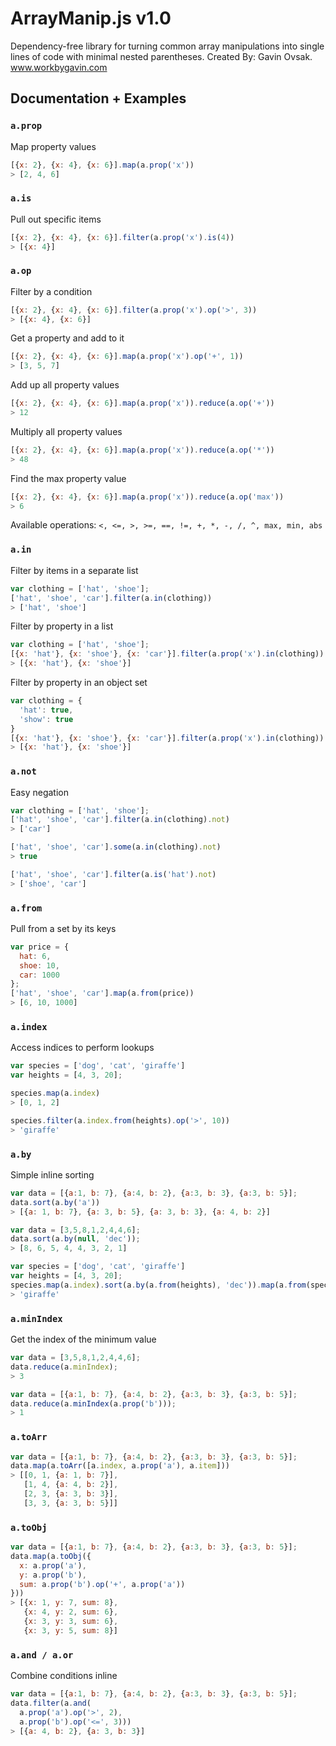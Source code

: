# ArrayManip.js  v1.0
Dependency-free library for turning common array manipulations into single lines of code with minimal nested parentheses.
Created By: Gavin Ovsak. www.workbygavin.com

## Documentation + Examples

### `a.prop`

Map property values
```js
[{x: 2}, {x: 4}, {x: 6}].map(a.prop('x'))
> [2, 4, 6]
```

### `a.is`

Pull out specific items
```js
[{x: 2}, {x: 4}, {x: 6}].filter(a.prop('x').is(4))
> [{x: 4}]
```

### `a.op`

Filter by a condition
```js
[{x: 2}, {x: 4}, {x: 6}].filter(a.prop('x').op('>', 3))
> [{x: 4}, {x: 6}]
```

Get a property and add to it
```js
[{x: 2}, {x: 4}, {x: 6}].map(a.prop('x').op('+', 1))
> [3, 5, 7]
```

Add up all property values
```js
[{x: 2}, {x: 4}, {x: 6}].map(a.prop('x')).reduce(a.op('+'))
> 12
```

Multiply all property values
```js
[{x: 2}, {x: 4}, {x: 6}].map(a.prop('x')).reduce(a.op('*'))
> 48
```

Find the max property value
```js
[{x: 2}, {x: 4}, {x: 6}].map(a.prop('x')).reduce(a.op('max'))
> 6
```
Available operations: `<, <=, >, >=, ==, !=, +, *, -, /, ^, max, min, abs`


### `a.in`

Filter by items in a separate list
```js
var clothing = ['hat', 'shoe'];
['hat', 'shoe', 'car'].filter(a.in(clothing))
> ['hat', 'shoe']
```

Filter by property in a list
```js
var clothing = ['hat', 'shoe'];
[{x: 'hat'}, {x: 'shoe'}, {x: 'car'}].filter(a.prop('x').in(clothing))
> [{x: 'hat'}, {x: 'shoe'}]
```

Filter by property in an object set
```js
var clothing = {
  'hat': true,
  'show': true
}
[{x: 'hat'}, {x: 'shoe'}, {x: 'car'}].filter(a.prop('x').in(clothing))
> [{x: 'hat'}, {x: 'shoe'}]
```

### `a.not`

Easy negation

```js
var clothing = ['hat', 'shoe'];
['hat', 'shoe', 'car'].filter(a.in(clothing).not)
> ['car']
```
```js
['hat', 'shoe', 'car'].some(a.in(clothing).not)
> true
```
```js
['hat', 'shoe', 'car'].filter(a.is('hat').not)
> ['shoe', 'car']
```

### `a.from`

Pull from a set by its keys

```js
var price = {
  hat: 6,
  shoe: 10,
  car: 1000
};
['hat', 'shoe', 'car'].map(a.from(price))
> [6, 10, 1000]
```

### `a.index`

Access indices to perform lookups

```js
var species = ['dog', 'cat', 'giraffe']
var heights = [4, 3, 20];
```
```js
species.map(a.index)
> [0, 1, 2]
```
```js
species.filter(a.index.from(heights).op('>', 10))
> 'giraffe'
```

### `a.by`

Simple inline sorting

```js
var data = [{a:1, b: 7}, {a:4, b: 2}, {a:3, b: 3}, {a:3, b: 5}];
data.sort(a.by('a'))
> [{a: 1, b: 7}, {a: 3, b: 5}, {a: 3, b: 3}, {a: 4, b: 2}]
```
```js
var data = [3,5,8,1,2,4,4,6];
data.sort(a.by(null, 'dec'));
> [8, 6, 5, 4, 4, 3, 2, 1]
```
```js
var species = ['dog', 'cat', 'giraffe']
var heights = [4, 3, 20];
species.map(a.index).sort(a.by(a.from(heights), 'dec')).map(a.from(species))
> 'giraffe'
```

### `a.minIndex`

Get the index of the minimum value

```js
var data = [3,5,8,1,2,4,4,6];
data.reduce(a.minIndex);
> 3
```
```js
var data = [{a:1, b: 7}, {a:4, b: 2}, {a:3, b: 3}, {a:3, b: 5}];
data.reduce(a.minIndex(a.prop('b')));
> 1
```

### `a.toArr`

```js
var data = [{a:1, b: 7}, {a:4, b: 2}, {a:3, b: 3}, {a:3, b: 5}];
data.map(a.toArr([a.index, a.prop('a'), a.item]))
> [[0, 1, {a: 1, b: 7}],
   [1, 4, {a: 4, b: 2}],
   [2, 3, {a: 3, b: 3}],
   [3, 3, {a: 3, b: 5}]]
```

### `a.toObj`

```js
var data = [{a:1, b: 7}, {a:4, b: 2}, {a:3, b: 3}, {a:3, b: 5}];
data.map(a.toObj({
  x: a.prop('a'), 
  y: a.prop('b'), 
  sum: a.prop('b').op('+', a.prop('a'))
}))
> [{x: 1, y: 7, sum: 8},
   {x: 4, y: 2, sum: 6},
   {x: 3, y: 3, sum: 6},
   {x: 3, y: 5, sum: 8}]
```

### `a.and / a.or`

Combine conditions inline
```js
var data = [{a:1, b: 7}, {a:4, b: 2}, {a:3, b: 3}, {a:3, b: 5}];
data.filter(a.and(
  a.prop('a').op('>', 2),
  a.prop('b').op('<=', 3)))
> [{a: 4, b: 2}, {a: 3, b: 3}]
```